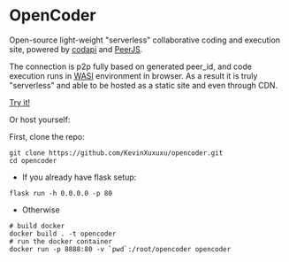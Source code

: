 # OpenCoder

Open-source light-weight "serverless" collaborative coding and execution site, powered by [codapi](https://codapi.org/) and [PeerJS](https://peerjs.com/).

The connection is p2p fully based on generated peer_id, and code execution runs in [WASI](https://wasi.dev/) environment in browser. As a result it is truly "serverless" and able to be hosted as a static site and even through CDN.

[Try it!](https://site.fzxu.me/opencoder)

Or host yourself:

First, clone the repo:
```shell
git clone https://github.com/KevinXuxuxu/opencoder.git
cd opencoder
```

- If you already have flask setup:

```shell
flask run -h 0.0.0.0 -p 80
```

- Otherwise
```shell
# build docker
docker build . -t opencoder
# run the docker container
docker run -p 8888:80 -v `pwd`:/root/opencoder opencoder
```
